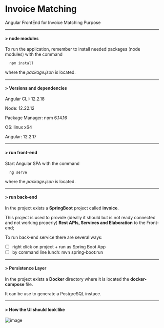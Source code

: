 # Invoice Matching
Angular FrontEnd for Invoice Matching Purpose

----
#### > node modules

To run the application, remember to install needed packages (node modules) with the command
```
  npm install
```
where the *package.json* is located. 

---
#### > Versions and dependencies

Angular CLI: 12.2.18

Node: 12.22.12

Package Manager: npm 6.14.16

OS: linux x64

Angular: 12.2.17

---

#### > run front-end

Start Angular SPA with the command 
```
  ng serve
```
where the *package.json* is located. 

---

#### > run back-end

In the project exists a **SpringBoot** project called **invoice**.

This project is used to provide (ideally it should but is not ready connected and not working properly) **Rest APIs, Services and Elaboration** to the Front-end; 

To run back-end service there are several ways:

- [ ] right click on project + run as Spring Boot App
- [ ] by command line lunch: mvn spring-boot:run

---

#### > Persistence Layer

In the project exists a **Docker** directory where it is located the **docker-compose** file.

It can be use to generate a PostgreSQL instace.

---

#### > How the UI should look like

![image](https://github.com/ferrara94/InvoiceMatching/assets/45211249/0f0554ba-6ec2-4c53-a608-20991e18380a)


